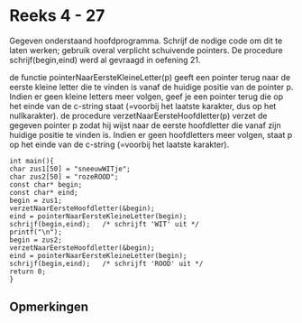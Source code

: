 # Reeks 4 - 27
Gegeven onderstaand hoofdprogramma. Schrijf de nodige code om dit te laten werken; gebruik overal verplicht schuivende pointers. De procedure schrijf(begin,eind) werd al gevraagd in oefening 21.

de functie pointerNaarEersteKleineLetter(p) geeft een pointer terug naar de eerste kleine letter die te vinden is 
vanaf de huidige positie van de pointer p. Indien er geen kleine letters meer volgen, geef je een pointer terug die 
op het einde van de c-string staat (=voorbij het laatste karakter, dus op het nullkarakter).
de procedure verzetNaarEersteHoofdletter(p) verzet de gegeven pointer p zodat hij wijst naar de eerste hoofdletter die 
vanaf zijn huidige positie te vinden is. Indien er geen hoofdletters meer volgen, staat p op het einde van de c-string 
(=voorbij het laatste karakter). 

    int main(){
    char zus1[50] = "sneeuwWITje";
    char zus2[50] = "rozeROOD";                                        
    const char* begin;
    const char* eind;	   
    begin = zus1;
    verzetNaarEersteHoofdletter(&begin);
    eind = pointerNaarEersteKleineLetter(begin);		
    schrijf(begin,eind);   /* schrijft 'WIT' uit */
    printf("\n");	    
    begin = zus2;
    verzetNaarEersteHoofdletter(&begin);
    eind = pointerNaarEersteKleineLetter(begin);
    schrijf(begin,eind);   /* schrijft 'ROOD' uit */
    return 0;
    }

## Opmerkingen